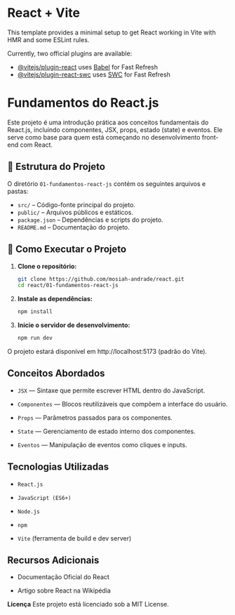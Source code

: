 # React + Vite

This template provides a minimal setup to get React working in Vite with HMR and some ESLint rules.

Currently, two official plugins are available:

- [@vitejs/plugin-react](https://github.com/vitejs/vite-plugin-react/blob/main/packages/plugin-react/README.md) uses [Babel](https://babeljs.io/) for Fast Refresh
- [@vitejs/plugin-react-swc](https://github.com/vitejs/vite-plugin-react-swc) uses [SWC](https://swc.rs/) for Fast Refresh

 # Fundamentos do React.js

Este projeto é uma introdução prática aos conceitos fundamentais do React.js, incluindo componentes, JSX, props, estado (state) e eventos. Ele serve como base para quem está começando no desenvolvimento front-end com React.

## 📁 Estrutura do Projeto

O diretório `01-fundamentos-react-js` contém os seguintes arquivos e pastas:

- `src/` – Código-fonte principal do projeto.
- `public/` – Arquivos públicos e estáticos.
- `package.json` – Dependências e scripts do projeto.
- `README.md` – Documentação do projeto.

## 🚀 Como Executar o Projeto

1. **Clone o repositório:**

   ```bash
   git clone https://github.com/mosiah-andrade/react.git
   cd react/01-fundamentos-react-js

2. **Instale as dependências:**

   ```bash
   npm install

3. **Inicie o servidor de desenvolvimento:**

   ```bash
   npm run dev

  O projeto estará disponível em http://localhost:5173 (padrão do Vite).

## Conceitos Abordados

- `JSX` — Sintaxe que permite escrever HTML dentro do JavaScript.

- `Componentes` — Blocos reutilizáveis que compõem a interface do usuário.

- `Props` — Parâmetros passados para os componentes.

- `State` — Gerenciamento de estado interno dos componentes.

- `Eventos` — Manipulação de eventos como cliques e inputs.

## Tecnologias Utilizadas
- `React.js`

- `JavaScript (ES6+)`

- `Node.js`

- `npm`

- `Vite` (ferramenta de build e dev server)

## Recursos Adicionais
- Documentação Oficial do React

- Artigo sobre React na Wikipédia

**Licença** 
Este projeto está licenciado sob a MIT License.

